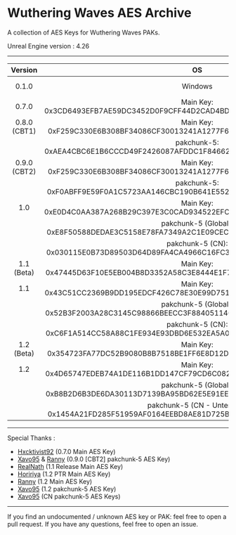 # Wuthering Waves AES Archive

A collection of AES Keys for Wuthering Waves PAKs.

Unreal Engine version : 4.26

___

| Version | OS | Type |                                AES Keys                                 |
|:-------:|:--:|:----:|:-----------------------------------------------------------------------:|
|  0.1.0 | Windows | (DEVBUILD)  | Main Key: 0x773630F7D0C0516311D0598C538EB94AABAD423208F3633A98E34513557DE2C5 |
|  0.7.0 | Main Key: 0x3CD6493EFB7AE59DC3452D0F9CFF44D2CAD4BDC1FBA00DF7CC4FA4707A81AD75 | |
|  0.8.0 (CBT1)  | Main Key: 0xF259C330E6B308BF34086CF30013241A1277F6E25D8F580746C2E8829EA1E15F |
|    | pakchunk-5: 0xAEA4CBC6E1B6CCCD49F2426087AFDDC1F84662B45019BB6CBFFD62F470AFCDD5 |
|  0.9.0 (CBT2)  | Main Key: 0xF259C330E6B308BF34086CF30013241A1277F6E25D8F580746C2E8829EA1E15F |
|    | pakchunk-5: 0xF0ABFF9E59F0A1C5723AA146CBC190B641E5528E18F2AF1AA364A741E80E3EC8 |
|  1.0  | Main Key: 0xE0D4C0AA387A268B29C397E3C0CAD934522EFC96BE5526D6288EA26351CDACC9 |
|        | pakchunk-5 (Global): 0xE8F50588DEDAE3C5158E78FA7349A2C1E09CEC20B4A0FA4B2CF82C0ADDEFE2EA |
|        | pakchunk-5 (CN): 0x030115E0B73D89503D64D89FA4CA4966C16FC3B366AEE6A1BE3954F5EDD09661 |
|  1.1 (Beta)  | Main Key: 0x47445D63F10E5EB004B8D3352A58C3E8444E1F7D1907A442D204161C71C567DC |
|  1.1  | Main Key: 0x43C51CC2369B9DD195EDCF426C78E30E99D7514DC14E8C03A831E128A3941010 |
|        | pakchunk-5 (Global): 0x52B3F2003A28C3145C98866BEECC3F884051140E03CC42946A89DB126AD55E9C |
|        | pakchunk-5 (CN): 0xC6F1A514CC58A88C1FE934E93DBD6E532EA5A00C2A2C9E4AE7774832BFF0686D |
|  1.2 (Beta)  | Main Key: 0x354723FA77DC52B9080B8B7518BE1FF6E8D12D7BE56F4050C5B472E0C6E90A70 |
|  1.2  | Main Key: 0x4D65747EDEB74A1DE116B1DD147CF79CD6C082F0DB7908E1BBD37F0428426469 |
|        | pakchunk-5 (Global): 0xB8B2D6B3DE6DA30113D7139BA95BD62E5E91EEAAAA3EBA7F7CD8261EEAA7F992 |
|        | pakchunk-5 (CN - Untested): 0x1454A21FD285F51959AF0164EEBD8AE81D725BF499F13525539E7A1568F0E9D8 |
___
Special Thanks : 
- [Hxcktivist92](https://github.com/Hxcktivist92) (0.7.0 Main AES Key)
- [Xavo95](https://github.com/xavo95) & [Ranny](https://github.com/Rannytheory) (0.9.0 [CBT2] pakchunk-5 AES Key)
- [RealNath](https://github.com/RealNath) (1.1 Release Main AES Key)
- [Hoririya](https://github.com/Hororiya) (1.2 PTR Main AES Key)
- [Ranny](https://github.com/Rannytheory) (1.2 Main AES Key)
- [Xavo95](https://github.com/xavo95) (1.2 pakchunk-5 AES Key)
- [Xavo95](https://github.com/xavo95) (CN pakchunk-5 AES Keys)

___
If you find an undocumented / unknown AES key or PAK: feel free to open a pull request. If you have any
questions, feel free to open an issue.
